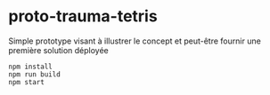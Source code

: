 # proto-trauma-tetris
Simple prototype visant à illustrer le concept et peut-être fournir une première solution déployée

```
npm install
npm run build
npm start
```
